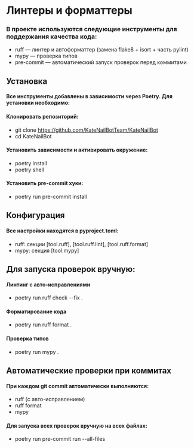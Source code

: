 # Линтеры и форматтеры

### В проекте используются следующие инструменты для поддержания качества кода:

* ruff — линтер и автоформаттер (замена flake8 + isort + часть pylint)
* mypy — проверка типов
* pre-commit — автоматический запуск проверок перед коммитами

## Установка

#### Все инструменты добавлены в зависимости через Poetry. Для установки необходимо:

#### Клонировать репозиторий:

* git clone https://github.com/KateNailBotTeam/KateNailBot
* cd KateNailBot

#### Установить зависимости и активировать окружение:

* poetry install
* poetry shell

#### Установить pre-commit хуки:

* poetry run pre-commit install


## Конфигурация

#### Все настройки находятся в pyproject.toml:
* ruff: секции [tool.ruff], [tool.ruff.lint], [tool.ruff.format]
* mypy: секция [tool.mypy]


## Для запуска проверок вручную:

#### Линтинг с авто-исправлениями
* poetry run ruff check --fix .

#### Форматирование кода
* poetry run ruff format .

#### Проверка типов
* poetry run mypy .

## Автоматические проверки при коммитах

#### При каждом git commit автоматически выполняются:

* ruff (с авто-исправлением)
* ruff format
* mypy

#### Для запуска всех проверок вручную на всех файлах:
* poetry run pre-commit run --all-files
